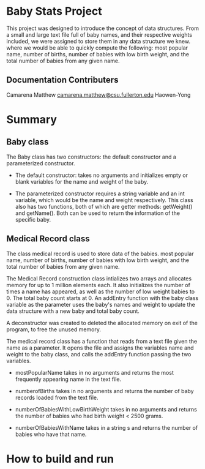 # Baby Stats Project
This project was designed to introduce the concept of data structures. 
From a small and large text file full of baby names, and their respective weights included, we were assigned to store them in any data structure we knew. where we would be able to quickly compute the following: most popular name, number of births, number of babies with low birth weight, and the total number of babies from any given name.

## Documentation Contributers
Camarena Matthew camarena.matthew@csu.fullerton.edu
Haowen-Yong 

# Summary

## Baby class
The Baby class has two constructors: the default constructor and a parameterized constructor.
* The default constructor: takes no arguments and initializes empty or blank variables for the name and weight of the baby.

* The parameterized constructor requires a string variable and an int variable, which would be the name and weight respectively.
This class also has two functions, both of which are getter methods: getWeight() and getName(). Both can be used to return the information of the specific baby.

## Medical Record class
The class medical record is used to store data of the babies.  most popular name, number of births, number of babies with low birth weight, and the total number of babies from any given name.

The Medical Record construction class intializes two arrays and allocates memory for up to 1 million elements each. It also initializes the number of times a name has appeared, as well as the number of low weight babies to 0. The total baby count starts at 0. An addEntry function with the baby class variable as the parameter uses the baby's names and weight to update the data structure with a new baby and total baby count.

A deconstructor was created to deleted the allocated memory on exit of the program, to free the unused memory.

The medical record class has a function that reads from a text file given the name as a parameter. It opens the file and assigns the variables name and weight to the baby class, and calls the addEntry function passing the two variables.

* mostPopularName takes in no arguments and returns the most frequently appearing name in the text file.

* numberofBirths takes in no arguments and returns the number of baby records loaded from the text file.

* numberOfBabiesWithLowBirthWeight takes in no arguments and returns the number of babies who had birth weight < 2500 grams.

* numberOfBabiesWithName takes in a string s and returns the number of babies who have that name.

# How to build and run


